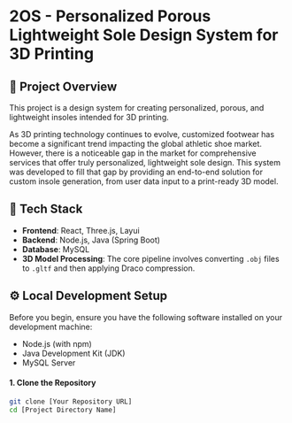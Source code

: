 # 2OS - Personalized Porous Lightweight Sole Design System for 3D Printing

## 📖 Project Overview

This project is a design system for creating personalized, porous, and lightweight insoles intended for 3D printing.

As 3D printing technology continues to evolve, customized footwear has become a significant trend impacting the global athletic shoe market. However, there is a noticeable gap in the market for comprehensive services that offer truly personalized, lightweight sole design. This system was developed to fill that gap by providing an end-to-end solution for custom insole generation, from user data input to a print-ready 3D model.

## 🚀 Tech Stack

- **Frontend**: React, Three.js, Layui
- **Backend**: Node.js, Java (Spring Boot)
- **Database**: MySQL
- **3D Model Processing**: The core pipeline involves converting `.obj` files to `.gltf` and then applying Draco compression.

## ⚙️ Local Development Setup

Before you begin, ensure you have the following software installed on your development machine:
- Node.js (with npm)
- Java Development Kit (JDK)
- MySQL Server

#### 1. Clone the Repository
```bash
git clone [Your Repository URL]
cd [Project Directory Name]
